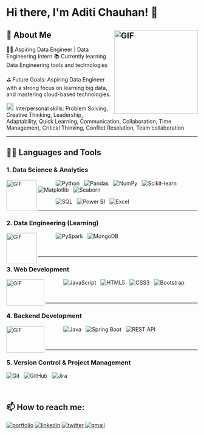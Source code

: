 
# Hi there, I'm Aditi Chauhan! 👋


## 🚀 About Me <img align="right" alt="GIF" width="220px" height="220px" src="https://user-images.githubusercontent.com/97278787/217737550-39ab3326-81a1-4de8-bbe8-36d08d92414b.gif" />

🧑‍💻 Aspiring Data Engineer | Data Engineering Intern 
📚 Currently learning Data Engineering tools and technologies

⛳ Future Goals: Aspiring Data Engineer with a strong focus on learning big data, and mastering cloud-based technologies.

<img width="20px" height="20px" src="https://github.com/user-attachments/assets/305a8906-2352-445c-9eb5-146d0ac5fb5b" /> 
Interpersonal skills: Problem Solving, Creative Thinking, Leadership, Adaptability, Quick Learning, Communication, Collaboration, Time Management, Critical Thinking, Conflict Resolution, Team collaboration

---




<h2>👨‍💻 Languages and Tools</h2>


<!-- "https://miro.medium.com/v2/resize:fit:1400/1*a-HMfeg5w-W02Nrw21iPtg.gif](https://user-images.githubusercontent.com/97278787/217744255-55115a02-76e5-4eb5-b8cf-d424fe143584.gif" -->
### 1. Data Science & Analytics  

<img src="https://media3.giphy.com/media/UMyvk17PIo3SiZQWju/giphy.gif?cid=6c09b952v3px3e8mpjea544ew4kbqukxop141e7k2e47tcv0&ep=v1_gifs_search&rid=giphy.gif&ct=g" alt="GIF" width="80" height="80" align="left" />

&nbsp; &nbsp; &nbsp; &nbsp; &nbsp; &nbsp;
![Python](https://img.shields.io/badge/Python-%233776AB.svg?style=for-the-badge&logo=python&logoColor=white)  &nbsp;
![Pandas](https://img.shields.io/badge/Pandas-%23150458.svg?style=for-the-badge&logo=pandas&logoColor=white)  &nbsp;
![NumPy](https://img.shields.io/badge/NumPy-%23013243.svg?style=for-the-badge&logo=numpy&logoColor=white)  &nbsp;
![Scikit-learn](https://img.shields.io/badge/Scikit--learn-%23F7931E.svg?style=for-the-badge&logo=scikit-learn&logoColor=white)  &nbsp;
![Matplotlib](https://img.shields.io/badge/Matplotlib-%23E84A5F.svg?style=for-the-badge&logo=matplotlib&logoColor=white)  &nbsp;
![Seaborn](https://img.shields.io/badge/Seaborn-%23D43685.svg?style=for-the-badge&logo=seaborn&logoColor=white)  &nbsp;
<!-- ![TensorFlow](https://img.shields.io/badge/TensorFlow-%23FF6F00.svg?style=for-the-badge&logo=tensorflow&logoColor=white)  &nbsp; -->
 &nbsp; &nbsp; &nbsp; &nbsp; &nbsp; &nbsp; ![SQL](https://img.shields.io/badge/SQL-%230E4D92.svg?style=for-the-badge&logo=mysql&logoColor=white)  &nbsp;
![Power BI](https://img.shields.io/badge/Power%20BI-%23F2C811.svg?style=for-the-badge&logo=powerbi&logoColor=white)  &nbsp;
![Excel](https://img.shields.io/badge/Microsoft%20Excel-%23217346.svg?style=for-the-badge&logo=microsoftexcel&logoColor=white)

---

### 2. Data Engineering (Learning)  

<img src="https://mir-s3-cdn-cf.behance.net/project_modules/hd/06f21a161921919.63cd7887d0a70.gif" alt="GIF" width="80" height="80" align="left" />

 &nbsp; &nbsp; &nbsp; &nbsp; &nbsp; &nbsp;
![PySpark](https://img.shields.io/badge/PySpark-%23E24A33.svg?style=for-the-badge&logo=apache-spark&logoColor=white)   &nbsp;
![MongoDB](https://img.shields.io/badge/MongoDB-%2347A248.svg?style=for-the-badge&logo=mongodb&logoColor=white)  

<br/>

---

### 3. Web Development  

<img src="https://imarticus.org/blog/wp-content/uploads/2019/05/careerp1.gif" alt="GIF" width="100" height="70" align="left" />

 &nbsp; &nbsp; &nbsp; &nbsp; &nbsp; &nbsp;
![JavaScript](https://img.shields.io/badge/javascript-%23323330.svg?style=for-the-badge&logo=javascript&logoColor=%23F7DF1E)  &nbsp;
![HTML5](https://img.shields.io/badge/html5-%23E34F26.svg?style=for-the-badge&logo=html5&logoColor=white)   &nbsp;
![CSS3](https://img.shields.io/badge/css3-%231572B6.svg?style=for-the-badge&logo=css3&logoColor=white)   &nbsp;
![Bootstrap](https://img.shields.io/badge/bootstrap-%23563D7C.svg?style=for-the-badge&logo=bootstrap&logoColor=white)  

<br/>

---

### 4. Backend Development  

<img src="https://gifdb.com/images/high/programming-stick-figure-going-crazy-on-fire-j6ii4pju9xdtnsbr.gif" alt="GIF" width="100" height="70" align="left" />

 &nbsp; &nbsp; &nbsp; &nbsp; &nbsp; &nbsp;
![Java](https://img.shields.io/badge/Java-%23F8981D.svg?style=for-the-badge&logo=java&logoColor=white)   &nbsp;
![Spring Boot](https://img.shields.io/badge/Spring%20Boot-%236DB33F.svg?style=for-the-badge&logo=spring-boot&logoColor=white)   &nbsp;
![REST API](https://img.shields.io/badge/REST%20API-%23000000.svg?style=for-the-badge&logo=swagger&logoColor=white)

<br/>

---

### 5. Version Control & Project Management  
![Git](https://img.shields.io/badge/Git-%23F1502F.svg?style=for-the-badge&logo=git&logoColor=white)   &nbsp;
![GitHub](https://img.shields.io/badge/GitHub-%23121011.svg?style=for-the-badge&logo=github&logoColor=white)   &nbsp;
![Jira](https://img.shields.io/badge/Jira-%230A6ED1.svg?style=for-the-badge&logo=jira&logoColor=white)  



<!-- (![React](https://img.shields.io/badge/react-%2320232a.svg?style=for-the-badge&logo=react&logoColor=%2361DAFB) -->
<!-- (![NPM](https://img.shields.io/badge/NPM-%23000000.svg?style=for-the-badge&logo=npm&logoColor=white)) -->
<br/>

## 📫 How to reach me:
[![portfolio](https://img.shields.io/badge/my_portfolio-000?style=for-the-badge&logo=ko-fi&logoColor=white)]()
[![linkedin](https://img.shields.io/badge/linkedin-0A66C2?style=for-the-badge&logo=linkedin&logoColor=white)](https://www.linkedin.com/in/aditi-chauhan-2b4b6b1a7)
[![twitter](https://img.shields.io/badge/twitter-1DA1F2?style=for-the-badge&logo=twitter&logoColor=white)](https://twitter.com/FirstAtom001?t=DdMGX4IH_TprMbUf-L3s2A&s=09)
[![gmail](https://img.shields.io/badge/Gmail-D14836?style=for-the-badge&logo=gmail&logoColor=white)](mailto:aditichauhan50@gmail.com)























